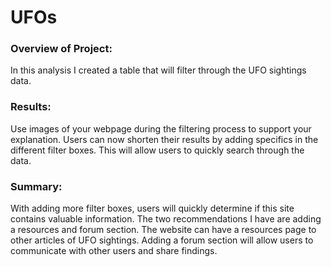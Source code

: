 # UFOs

### Overview of Project:
In this analysis I created a table that will filter through the UFO sightings data. 

### Results:  
Use images of your webpage during the filtering process to support your explanation.
Users can now shorten their results by adding specifics in the different filter boxes. This will allow users to quickly search
through the data.

### Summary:
With adding more filter boxes, users will quickly determine if this site contains valuable information. 
The two recommendations I have are adding a resources and forum section.
The website can have a resources page to other articles of UFO sightings. 
Adding a forum section will allow users to communicate with other users and share findings.
